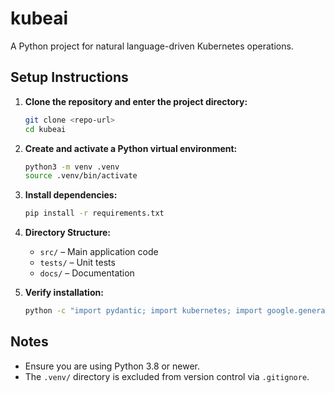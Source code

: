 # kubeai

A Python project for natural language-driven Kubernetes operations.

## Setup Instructions

1. **Clone the repository and enter the project directory:**
   ```bash
   git clone <repo-url>
   cd kubeai
   ```

2. **Create and activate a Python virtual environment:**
   ```bash
   python3 -m venv .venv
   source .venv/bin/activate
   ```

3. **Install dependencies:**
   ```bash
   pip install -r requirements.txt
   ```

4. **Directory Structure:**
   - `src/` – Main application code
   - `tests/` – Unit tests
   - `docs/` – Documentation

5. **Verify installation:**
   ```bash
   python -c "import pydantic; import kubernetes; import google.generativeai"
   ```

## Notes
- Ensure you are using Python 3.8 or newer.
- The `.venv/` directory is excluded from version control via `.gitignore`. 